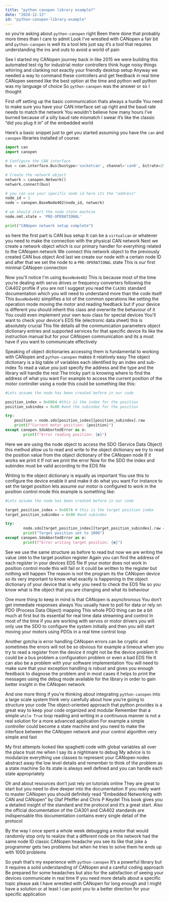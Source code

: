 ```yaml
---
title: "python canopen library example?"
date: "2024-12-13"
id: "python-canopen-library-example"
---
```


so you’re asking about `python-canopen` right Been there done that probably more times than I care to admit Look I’ve wrestled with CANopen a fair bit and `python-canopen` is well its a tool lets just say it’s a tool that requires understanding the ins and outs to avoid a world of pain

See I started my CANopen journey back in like 2015 we were building this automated test rig for industrial motor controllers think huge noisy things whirring and clanking not exactly your friendly desktop setup Anyway we needed a way to command these controllers and get feedback in real time CANopen seemed like the best option at the time and python well python was my language of choice So `python-canopen` was the answer or so I thought

First off setting up the basic communication thats always a hurdle You need to make sure you have your CAN interface set up right and the baud rate needs to match the network You wouldn't believe how many hours I’ve burned because of a silly baud rate mismatch I swear it’s like the classic “did you plug it in” of the embedded world

Here’s a basic snippet just to get you started assuming you have the `can` and `canopen` libraries installed of course:

```python
import can
import canopen

# Configure the CAN interface
bus = can.interface.Bus(bustype='socketcan', channel='can0', bitrate=250000)

# Create the network object
network = canopen.Network()
network.connect(bus)

# you can use your specific node id here its the "address"
node_id = 1 
node = canopen.BaseNode402(node_id, network)

# we should start the node state machine
node.nmt.state = 'PRE-OPERATIONAL'

print("CANopen network setup complete")
```

 so here the first part is CAN bus setup It can be a `virtualcan` or whatever you need to make the connection with the physical CAN network Next we create a network object which is our primary handler for everything related to the CANopen network We connect this network object to the previously created CAN bus object And last we create our node with a certain node ID and after that we set the node to a `PRE-OPERATIONAL` state This is our first minimal CANopen connection

Now you'll notice I'm using `BaseNode402` This is because most of the time you’re dealing with servo drives or frequency converters following the CiA402 profile if you are not I suggest you read the `CiA301` standard documentation which you will need to understand more than the code itself This `BaseNode402` simplifies a lot of the common operations like setting the operation mode moving the motor and reading feedback but if your device is different you should inherit this class and overwrite the behaviour of it You could even implement your own `Node` class for special devices You'll want to check your device's EDS file (electronic data sheet) this is absolutely crucial This file details all the communication parameters object dictionary entries and supported services for that specific device Its like the instruction manual but for your CANopen communication and its a must have if you want to communicate effectively

Speaking of object dictionaries accessing them is fundamental to working with CANopen and `python-canopen` makes it relatively easy The object dictionary is a big table of variables each identified by an index and sub-index To read a value you just specify the address and the type and the library will handle the rest The tricky part is knowing where to find the address of what you want For example to access the current position of the motor controller using a node this could be something like this:

```python
#Lets assume the node has been created before in our code

position_index = 0x6064 #this is the index for the position
position_subindex = 0x00 #and the subindex for the position

try:
    position = node.sdo[position_index][position_subindex].raw
    print(f"Current motor position: {position}")
except canopen.SdoAbortedError as e:
        print(f"Error reading position: {e}")

```
Here we are using the node object to access the SDO (Service Data Object) this method allow us to read and write to the object dictionary we try to read the position value from the object dictionary of the CANopen node If it works we print it If not we print the error Now for the SDO the index and subindex must be valid according to the EDS file

Writing to the object dictionary is equally as important You use this to configure the device enable it and make it do what you want For instance to set the target position lets assume our motor is configured to work in the position control mode this example is something like:

```python
#Lets assume the node has been created before in our code

target_position_index = 0x607A # this is the target position index
target_position_subindex = 0x00 #and subindex

try:
        node.sdo[target_position_index][target_position_subindex].raw = 1000 #Set target to 1000
        print("Target position set to 1000")
except canopen.SdoAbortedError as e:
        print(f"Error writing target position: {e}")

```

See we use the same structure as before to read but now we are writing the value `1000` to the target position register Again you can find the address of each register in your devices EDS file If your motor does not work in position control mode this will fail or it could be written to the register but nothing will happen The reason is not the program its the CANopen device so its very important to know what exactly is happening in the object dictionary of your device that is why you need to check the EDS file so you know what is the object that you are changing and what its behaviour

One more thing to keep in mind is that CANopen is asynchronous You don’t get immediate responses always You usually have to poll for data or rely on PDO (Process Data Object) mapping This whole PDO thing can be a bit much at first but its essential for real time data streaming and control In most of the time if you are working with servos or motor drivers you will only use the SDO to configure the system initially and then you will start moving your motors using PDOs in a real time control loop

Another gotcha is error handling CANopen errors can be cryptic and sometimes the errors will not be so obvious for example a timeout when you try to read a register from the device it might not be the device problem It could be a bus problem a configuration problem or even a bad EDS file It can also be a problem with your software implementation You will need to make sure that your exception handling is robust and gives you enough feedback to diagnose the problem and in most cases it helps to print the messages using the debug mode available for the library in order to gain better insight in the CANopen network

And one more thing if you’re thinking about integrating `python-canopen` into a large scale system think very carefully about how you’re going to structure your code The object-oriented approach that python provides is a great way to keep your code organized and modular Remember that a simple `while True` loop reading and writing in a continuous manner is not a real solution for a more advanced application For example a simple controller could become a state machine and you need to make the interface between the CANopen network and your control algorithm very simple and fast

My first attempts looked like spaghetti code with global variables all over the place trust me when I say its a nightmare to debug My advice is to modularize everything use classes to represent your CANopen nodes abstract away the low level details and remember to think of the problem as a state machine So its state is always well defined and you can handle each state appropriately

Oh and about resources don’t just rely on tutorials online They are great to start but you need to dive deeper into the documentation If you really want to master CANopen you should definitely read “Embedded Networking with CAN and CANopen” by Olaf Pfeiffer and Chris P Keydel This book gives you a detailed insight of the standard and the protocol and it’s a great start. Also the official documentation of the CiA301 and CiA402 standards are indispensable this documentation contains every single detail of the protocol

By the way I once spent a whole week debugging a motor that would randomly stop only to realize that a different node on the network had the same node ID classic CANopen headache you see its like that joke a programmer gets two problems but when he tries to solve them he ends up with 1000 problems

So yeah that’s my experience with `python-canopen` It’s a powerful library but it requires a solid understanding of CANopen and a careful coding approach Be prepared for some headaches but also for the satisfaction of seeing your devices communicate in real time If you need more details about a specific topic please ask I have wrestled with CANopen for long enough and I might have a solution or at least I can point you to a better direction for your specific application
